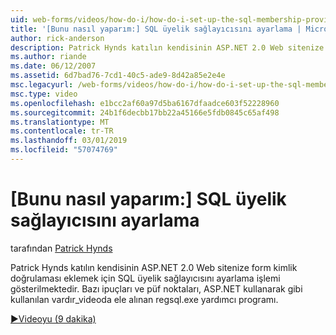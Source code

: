 ```yaml
---
uid: web-forms/videos/how-do-i/how-do-i-set-up-the-sql-membership-provider
title: '[Bunu nasıl yaparım:] SQL üyelik sağlayıcısını ayarlama | Microsoft Docs'
author: rick-anderson
description: Patrick Hynds katılın kendisinin ASP.NET 2.0 Web sitenize form kimlik doğrulaması eklemek için SQL üyelik sağlayıcısını ayarlama işlemi gösterilmektedir. Birkaç ipucu vardır...
ms.author: riande
ms.date: 06/12/2007
ms.assetid: 6d7bad76-7cd1-40c5-ade9-8d42a85e2e4e
msc.legacyurl: /web-forms/videos/how-do-i/how-do-i-set-up-the-sql-membership-provider
msc.type: video
ms.openlocfilehash: e1bcc2af60a97d5ba6167dfaadce603f52228960
ms.sourcegitcommit: 24b1f6decbb17bb22a45166e5fdb0845c65af498
ms.translationtype: MT
ms.contentlocale: tr-TR
ms.lasthandoff: 03/01/2019
ms.locfileid: "57074769"
---
```

<a name="how-do-i-set-up-the-sql-membership-provider"></a>[Bunu nasıl yaparım:] SQL üyelik sağlayıcısını ayarlama
====================
tarafından [Patrick Hynds](https://twitter.com/patrickhynds)

Patrick Hynds katılın kendisinin ASP.NET 2.0 Web sitenize form kimlik doğrulaması eklemek için SQL üyelik sağlayıcısını ayarlama işlemi gösterilmektedir. Bazı ipuçları ve püf noktaları, ASP.NET kullanarak gibi kullanılan vardır\_videoda ele alınan regsql.exe yardımcı programı.

[&#9654;Videoyu (9 dakika)](https://channel9.msdn.com/Blogs/ASP-NET-Site-Videos/how-do-i-set-up-the-sql-membership-provider)
